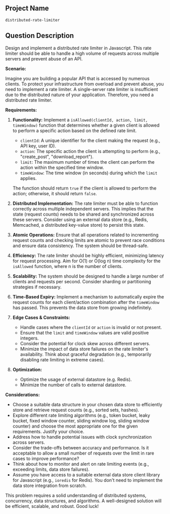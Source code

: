 ## Project Name

```
distributed-rate-limiter
```

## Question Description

Design and implement a distributed rate limiter in Javascript. This rate limiter should be able to handle a high volume of requests across multiple servers and prevent abuse of an API.

**Scenario:**

Imagine you are building a popular API that is accessed by numerous clients. To protect your infrastructure from overload and prevent abuse, you need to implement a rate limiter. A single-server rate limiter is insufficient due to the distributed nature of your application. Therefore, you need a distributed rate limiter.

**Requirements:**

1.  **Functionality:** Implement a `isAllowed(clientId, action, limit, timeWindow)` function that determines whether a given client is allowed to perform a specific action based on the defined rate limit.

    *   `clientId`: A unique identifier for the client making the request (e.g., API key, user ID).
    *   `action`: The specific action the client is attempting to perform (e.g., "create_post", "download_report").
    *   `limit`: The maximum number of times the client can perform the action within the specified time window.
    *   `timeWindow`: The time window (in seconds) during which the `limit` applies.

    The function should return `true` if the client is allowed to perform the action; otherwise, it should return `false`.

2.  **Distributed Implementation:** The rate limiter must be able to function correctly across multiple independent servers. This implies that the state (request counts) needs to be shared and synchronized across these servers. Consider using an external data store (e.g., Redis, Memcached, a distributed key-value store) to persist this state.

3.  **Atomic Operations:**  Ensure that all operations related to incrementing request counts and checking limits are atomic to prevent race conditions and ensure data consistency. The system should be thread-safe.

4.  **Efficiency:**  The rate limiter should be highly efficient, minimizing latency for request processing. Aim for O(1) or O(log n) time complexity for the `isAllowed` function, where n is the number of clients.

5.  **Scalability:** The system should be designed to handle a large number of clients and requests per second.  Consider sharding or partitioning strategies if necessary.

6.  **Time-Based Expiry:** Implement a mechanism to automatically expire the request counts for each client/action combination after the `timeWindow` has passed. This prevents the data store from growing indefinitely.

7.  **Edge Cases & Constraints:**

    *   Handle cases where the `clientId` or `action` is invalid or not present.
    *   Ensure that the `limit` and `timeWindow` values are valid positive integers.
    *   Consider the potential for clock skew across different servers.
    *   Minimize the impact of data store failures on the rate limiter's availability.  Think about graceful degradation (e.g., temporarily disabling rate limiting in extreme cases).

8. **Optimization:**
    * Optimize the usage of external datastore (e.g. Redis).
    * Minimize the number of calls to external datastore.

**Considerations:**

*   Choose a suitable data structure in your chosen data store to efficiently store and retrieve request counts (e.g., sorted sets, hashes).
*   Explore different rate limiting algorithms (e.g., token bucket, leaky bucket, fixed window counter, sliding window log, sliding window counter) and choose the most appropriate one for the given requirements. Justify your choice.
*   Address how to handle potential issues with clock synchronization across servers.
*   Consider the trade-offs between accuracy and performance. Is it acceptable to allow a small number of requests over the limit in rare cases to improve performance?
*   Think about how to monitor and alert on rate limiting events (e.g., exceeding limits, data store failures).
*   Assume you have access to a suitable external data store client library for Javascript (e.g., `ioredis` for Redis). You don't need to implement the data store integration from scratch.

This problem requires a solid understanding of distributed systems, concurrency, data structures, and algorithms.  A well-designed solution will be efficient, scalable, and robust. Good luck!
